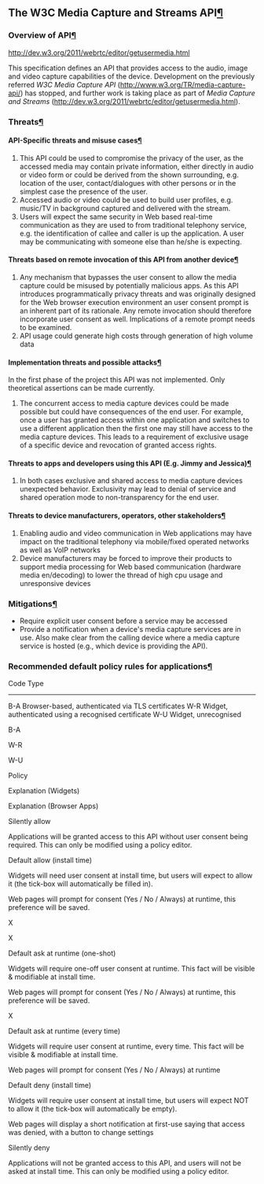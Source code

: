 The W3C Media Capture and Streams API[¶](#The-W3C-Media-Capture-and-Streams-API)
--------------------------------------------------------------------------------

### Overview of API[¶](#Overview-of-API)

<http://dev.w3.org/2011/webrtc/editor/getusermedia.html>

This specification defines an API that provides access to the audio,
image and video capture capabilities of the device. Development on the
previously referred *W3C Media Capture API*
(<http://www.w3.org/TR/media-capture-api/>) has stopped, and further
work is taking place as part of *Media Capture and Streams*
(<http://dev.w3.org/2011/webrtc/editor/getusermedia.html>).

### Threats[¶](#Threats)

#### API-Specific threats and misuse cases[¶](#API-Specific-threats-and-misuse-cases)

1.  This API could be used to compromise the privacy of the user, as the
    accessed media may contain private information, either directly in
    audio or video form or could be derived from the shown surrounding,
    e.g. location of the user, contact/dialogues with other persons or
    in the simplest case the presence of the user.
2.  Accessed audio or video could be used to build user profiles, e.g.
    music/TV in background captured and delivered with the stream.
3.  Users will expect the same security in Web based real-time
    communication as they are used to from traditional telephony
    service, e.g. the identification of callee and caller is up the
    application. A user may be communicating with someone else than
    he/she is expecting.

#### Threats based on remote invocation of this API from another device[¶](#Threats-based-on-remote-invocation-of-this-API-from-another-device)

1.  Any mechanism that bypasses the user consent to allow the media
    capture could be misused by potentially malicious apps. As this API
    introduces programmatically privacy threats and was originally
    designed for the Web browser execution environment an user consent
    prompt is an inherent part of its rationale. Any remote invocation
    should therefore incorporate user consent as well. Implications of a
    remote prompt needs to be examined.
2.  API usage could generate high costs through generation of high
    volume data

#### Implementation threats and possible attacks[¶](#Implementation-threats-and-possible-attacks)

In the first phase of the project this API was not implemented. Only
theoretical assertions can be made currently.

1.  The concurrent access to media capture devices could be made
    possible but could have consequences of the end user. For example,
    once a user has granted access within one application and switches
    to use a different application then the first one may still have
    access to the media capture devices. This leads to a requirement of
    exclusive usage of a specific device and revocation of granted
    access rights.

#### Threats to apps and developers using this API (E.g. Jimmy and Jessica)[¶](#Threats-to-apps-and-developers-using-this-API-Eg-Jimmy-and-Jessica)

1.  In both cases exclusive and shared access to media capture devices
    unexpected behavior. Exclusivity may lead to denial of service and
    shared operation mode to non-transparency for the end user.

#### Threats to device manufacturers, operators, other stakeholders[¶](#Threats-to-device-manufacturers-operators-other-stakeholders)

1.  Enabling audio and video communication in Web applications may have
    impact on the traditional telephony via mobile/fixed operated
    networks as well as VoIP networks
2.  Device manufacturers may be forced to improve their products to
    support media processing for Web based communication (hardware media
    en/decoding) to lower the thread of high cpu usage and unresponsive
    devices

### Mitigations[¶](#Mitigations)

-   Require explicit user consent before a service may be accessed
-   Provide a notification when a device's media capture services are in
    use. Also make clear from the calling device where a media capture
    service is hosted (e.g., which device is providing the API).

### Recommended default policy rules for applications[¶](#Recommended-default-policy-rules-for-applications)

  Code   Type
  ------ ------------------------------------------------------
  B-A    Browser-based, authenticated via TLS certificates
  W-R    Widget, authenticated using a recognised certificate
  W-U    Widget, unrecognised

B-A

W-R

W-U

Policy

Explanation (Widgets)

Explanation (Browser Apps)

Silently allow

Applications will be granted access to this API without user consent
being required. This can only be modified using a policy editor.

Default allow (install time)

Widgets will need user consent at install time, but users will expect to
allow it (the tick-box will automatically be filled in).

Web pages will prompt for consent (Yes / No / Always) at runtime, this
preference will be saved.

X

X

Default ask at runtime (one-shot)

Widgets will require one-off user consent at runtime. This fact will be
visible & modifiable at install time.

Web pages will prompt for consent (Yes / No / Always) at runtime, this
preference will be saved.

X

Default ask at runtime (every time)

Widgets will require user consent at runtime, every time. This fact will
be visible & modifiable at install time.

Web pages will prompt for consent (Yes / No / Always) at runtime

Default deny (install time)

Widgets will require user consent at install time, but users will expect
NOT to allow it (the tick-box will automatically be empty).

Web pages will display a short notification at first-use saying that
access was denied, with a button to change settings

Silently deny

Applications will not be granted access to this API, and users will not
be asked at install time. This can only be modified using a policy
editor.

